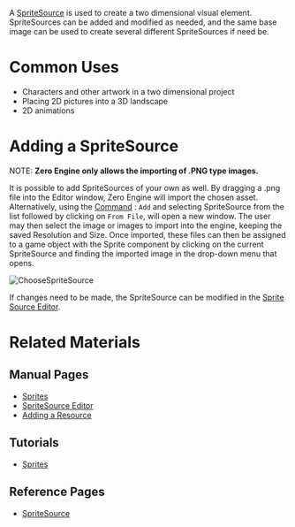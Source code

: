 A [SpriteSource](https://github.com/ArendDanielek/ZeroDocsTest/blob/master/zero_editor_documentation/code_reference/class_reference/spritesource.markdown) is used to create a two dimensional visual element. SpriteSources can be added and modified as needed, and the same base image can be used to create several different SpriteSources if need be. 

 # Common Uses

 - Characters and other artwork in a two dimensional project
 - Placing 2D pictures into a 3D landscape
 - 2D animations

 # Adding a SpriteSource

NOTE: **Zero Engine only allows the importing of .PNG type images.**

It is possible to add SpriteSources of your own as well. By dragging a .png file into the Editor window, Zero Engine will import the chosen asset. Alternatively, using the [Command](https://github.com/ArendDanielek/ZeroDocsTest/blob/master/zero_editor_documentation/ZeroManual/Editor/EditorCommands/Commands.markdown) : `Add` and selecting SpriteSource from the list followed by clicking on `From File`, will open a new window. The user may then select the image or images to import into the engine, keeping the saved Resolution and Size. Once imported, these files can then be assigned to a game object with the Sprite component by clicking on the current SpriteSource and finding the imported image in the drop-down menu that opens.



![ChooseSpriteSource](https://media.githubusercontent.com/media/zeroengineteam/ZeroFiles/master/doc_files/47420.gif)


If changes need to be made, the SpriteSource can be modified in the [Sprite Source Editor](https://github.com/ArendDanielek/ZeroDocsTest/blob/master/zero_editor_documentation/zeromanual/graphics/sprites/spritesourceeditor.markdown). 

 # Related Materials
 ## Manual Pages
- [Sprites](https://github.com/ArendDanielek/ZeroDocsTest/blob/master/zero_editor_documentation/zeromanual/graphics/sprites/sprite.markdown)
- [SpriteSource Editor](https://github.com/ArendDanielek/ZeroDocsTest/blob/master/zero_editor_documentation/zeromanual/graphics/sprites/spritesourceeditor.markdown)
- [Adding a Resource](https://github.com/ArendDanielek/ZeroDocsTest/blob/master/zero_editor_documentation/ZeroManual/Editor/EditorCommands/ResourceAdding.markdown)

 ## Tutorials
- [Sprites](https://github.com/ArendDanielek/ZeroDocsTest/blob/master/zero_editor_documentation/Tutorials/Graphics/SpritesAndText/Sprites.markdown)

 ## Reference Pages
- [SpriteSource](https://github.com/ArendDanielek/ZeroDocsTest/blob/master/zero_editor_documentation/code_reference/class_reference/SpriteSource.markdown) 
 
  
  
  
  
  
  
  

 